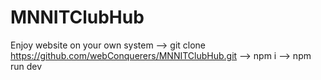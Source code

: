 # MNNITClubHub
Enjoy website on your own system 
--> git clone https://github.com/webConquerers/MNNITClubHub.git
--> npm i
--> npm run dev
